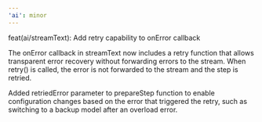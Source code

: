 ```yaml
---
'ai': minor
---
```


feat(ai/streamText): Add retry capability to onError callback

The onError callback in streamText now includes a retry function that allows transparent error recovery without forwarding errors to the stream. When retry() is called, the error is not forwarded to the stream and the step is retried.

Added retriedError parameter to prepareStep function to enable configuration changes based on the error that triggered the retry, such as switching to a backup model after an overload error.
